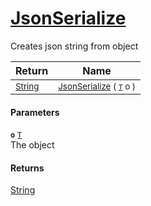 # [JsonSerialize](./SerializationHelper-100664142.md)

Creates json string from object

| Return | Name | 
| --- | --- | 
| <sub>[String](https://docs.microsoft.com/en-us/dotnet/api/System.String)</sub>| <sub>[JsonSerialize](./SerializationHelper-100664142.md) ( [`T`](./SerializationHelper-100664142.md) o )</sub>| <br>


#### Parameters
**`o`**  [`T`](./SerializationHelper-100664142.md)<br>The object
#### Returns
[String](https://docs.microsoft.com/en-us/dotnet/api/System.String)